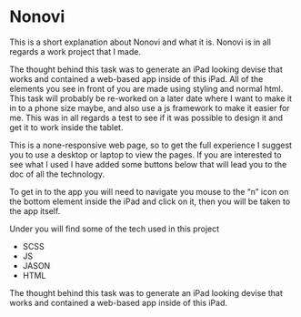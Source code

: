 # Nonovi


This is a short explanation about Nonovi and what it is. Nonovi is in all regards a work project that I made. 

The thought behind this task was to generate an iPad looking devise that works and contained a web-based app inside of this iPad. All of the elements you see in front of you are made using styling and normal html. This task will probably be re-worked on a later date where I want to make it in to a phone size maybe, and also use a js framework to make it easier for me. This was in all regards a test to see if it was possible to design it and get it to work inside the tablet. 

This is a none-responsive web page, so to get the full experience I suggest you to use a desktop or laptop to view the pages. If you are interested to see what I used I have added some buttons below that will lead you to the doc of all the technology. 

To get in to the app you will need to navigate you mouse to the “n” icon on the bottom element inside the iPad and click on it, then you will be taken to the app itself. 

Under you will find some of the tech used in this project 

- SCSS
- JS
- JASON
- HTML



The thought behind this task was to generate an iPad looking devise that works and contained a web-based app inside of this iPad.
